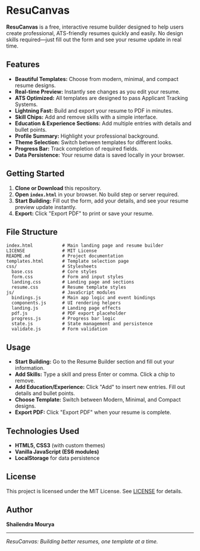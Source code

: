 # ResuCanvas

**ResuCanvas** is a free, interactive resume builder designed to help users create professional, ATS-friendly resumes quickly and easily. No design skills required—just fill out the form and see your resume update in real time.

## Features
- **Beautiful Templates:** Choose from modern, minimal, and compact resume designs.
- **Real-time Preview:** Instantly see changes as you edit your resume.
- **ATS Optimized:** All templates are designed to pass Applicant Tracking Systems.
- **Lightning Fast:** Build and export your resume to PDF in minutes.
- **Skill Chips:** Add and remove skills with a simple interface.
- **Education & Experience Sections:** Add multiple entries with details and bullet points.
- **Profile Summary:** Highlight your professional background.
- **Theme Selection:** Switch between templates for different looks.
- **Progress Bar:** Track completion of required fields.
- **Data Persistence:** Your resume data is saved locally in your browser.

## Getting Started

1. **Clone or Download** this repository.
2. **Open `index.html`** in your browser. No build step or server required.
3. **Start Building:** Fill out the form, add your details, and see your resume preview update instantly.
4. **Export:** Click "Export PDF" to print or save your resume.

## File Structure
```
index.html           # Main landing page and resume builder
LICENSE              # MIT License
README.md            # Project documentation
templates.html       # Template selection page
css/                 # Stylesheets
  base.css           # Core styles
  form.css           # Form and input styles
  landing.css        # Landing page and sections
  resume.css         # Resume template styles
js/                  # JavaScript modules
  bindings.js        # Main app logic and event bindings
  components.js      # UI rendering helpers
  landing.js         # Landing page effects
  pdf.js             # PDF export placeholder
  progress.js        # Progress bar logic
  state.js           # State management and persistence
  validate.js        # Form validation
```

## Usage
- **Start Building:** Go to the Resume Builder section and fill out your information.
- **Add Skills:** Type a skill and press Enter or comma. Click a chip to remove.
- **Add Education/Experience:** Click "Add" to insert new entries. Fill out details and bullet points.
- **Choose Template:** Switch between Modern, Minimal, and Compact designs.
- **Export PDF:** Click "Export PDF" when your resume is complete.

## Technologies Used
- **HTML5, CSS3** (with custom themes)
- **Vanilla JavaScript (ES6 modules)**
- **LocalStorage** for data persistence

## License
This project is licensed under the MIT License. See [LICENSE](LICENSE) for details.

## Author
**Shailendra Mourya**

---

*ResuCanvas: Building better resumes, one template at a time.*
